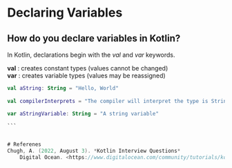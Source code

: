 # Declaring Variables 

## How do you declare variables in Kotlin? 
In Kotlin, declarations begin with the *val* 
and *var* keywords. 

**val** : creates constant types (values cannot be changed)  
**var** : creates variable types (values may be reassigned) 

````kotlin 
val aString: String = "Hello, World"
 
val compilerInterprets = "The compiler will interpret the type is String" 

var aStringVariable: String = "A string variable" 

```


# Referenes 
Chugh, A. (2022, August 3). *Kotlin Interview Questions* 
	Digital Ocean. <https://www.digitalocean.com/community/tutorials/kotlin-interview-questions> 

